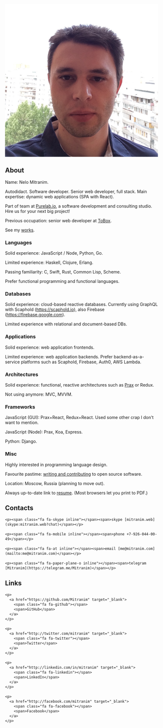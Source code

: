 <div class="float-right width-25">
  <img src="/images/face-square.jpg">
</div>

## About

Name: Nelo Mitranim.

Autodidact. Software developer. Senior web developer, full stack. Main
expertise: dynamic web applications (SPA with React).

Part of team at [Purelab.io](http://purelab.io), a software development and
consulting studio. Hire us for your next big project!

Previous occupation: senior web developer at [ToBox](https://tobox.com).

See my [works](/works/).

### Languages

Solid experience: JavaScript / Node, Python, Go.

Limited experience: Haskell, Clojure, Erlang.

Passing familiarity: C, Swift, Rust, Common Lisp, Scheme.

Prefer functional programming and functional languages.

### Databases

Solid experience: cloud-based reactive databases. Currently using GraphQL with
Scaphold (https://scaphold.io), also Firebase (https://firebase.google.com).

Limited experience with relational and document-based DBs.

### Applications

Solid experience: web application frontends.

Limited experience: web application backends. Prefer backend-as-a-service
platforms such as Scaphold, Firebase, Auth0, AWS Lambda.

### Architectures

Solid experience: functional, reactive architectures such as
[Prax](https://github.com/Mitranim/prax) or Redux.

Not using anymore: MVC, MVVM.

### Frameworks

JavaScript (GUI): Prax+React, Redux+React. Used some other crap I don't want to mention.

JavaScript (Node): Prax, Koa, Express.

Python: Django.

### Misc

Highly interested in programming language design.

Favourite pastime: [writing and contributing](/works/) to open source software.

Location: Moscow, Russia (planning to move out).

Always up-to-date link to
<a href="/resume/" target="_blank">resume</a>.
(Most browsers let you print to PDF.)

<div class="md-flex-row">
  <div class="md-flex-1">
    <h2 id="contacts">Contacts</h2>

    <p><span class="fa fa-skype inline"></span><span>skype [mitranim.web](skype:mitranim.web?chat)</span></p>

    <p><span class="fa fa-mobile inline"></span><span>phone +7-926-044-00-49</span></p>

    <p><span class="fa fa-at inline"></span><span>email [me@mitranim.com](mailto:me@mitranim.com)</span></p>

    <p><span class="fa fa-paper-plane-o inline"></span><span>telegram [Mitranim](https://telegram.me/Mitranim)</span></p>
  </div>

  <div class="md-flex-1">
    <h2 id="links">Links</h2>

    <p>
      <a href="https://github.com/Mitranim" target="_blank">
        <span class="fa fa-github"></span>
        <span>GitHub</span>
      </a>
    </p>

    <p>
      <a href="http://twitter.com/mitranim" target="_blank">
        <span class="fa fa-twitter"></span>
        <span>Twitter</span>
      </a>
    </p>

    <p>
      <a href="http://linkedin.com/in/mitranim" target="_blank">
        <span class="fa fa-linkedin"></span>
        <span>LinkedIn</span>
      </a>
    </p>

    <p>
      <a href="http://facebook.com/mitranim" target="_blank">
        <span class="fa fa-facebook"></span>
        <span>Facebook</span>
      </a>
    </p>
  </div>
</div>
